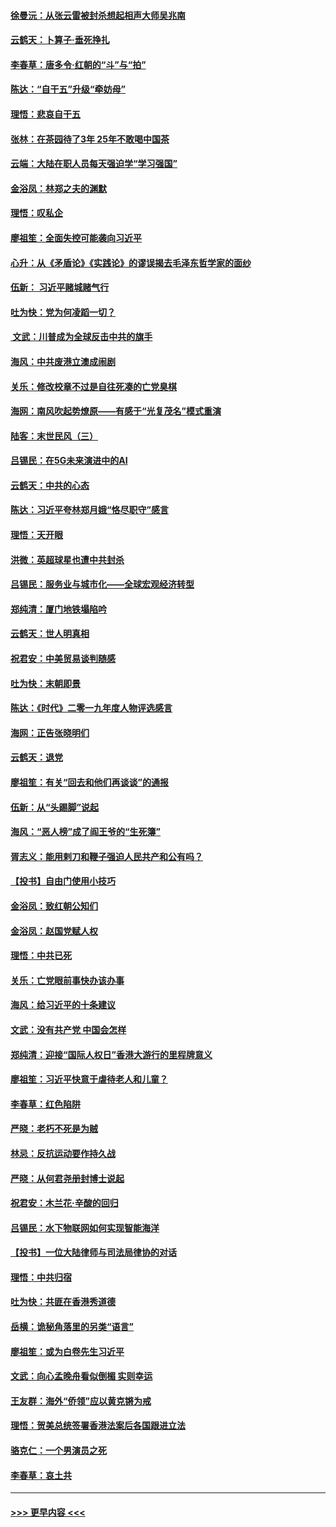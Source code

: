 #### [徐曼沅：从张云雷被封杀想起相声大师吴兆南](../pages/nsc993/n11741816.md?t=12241444) 
#### [云鹤天：卜算子‧垂死挣扎](../pages/nsc993/n11739956.md?t=12241444) 
#### [李春草：唐多令‧红朝的“斗”与“拍”](../pages/nsc993/n11739830.md?t=12241444) 
#### [陈达：“自干五”升级“牵妨母”](../pages/nsc993/n11739724.md?t=12241444) 
#### [理悟：悲哀自干五](../pages/nsc993/n11739547.md?t=12241444) 
#### [张林：在茶园待了3年 25年不敢喝中国茶](../pages/nsc993/n11739240.md?t=12241444) 
#### [云端：大陆在职人员每天强迫学“学习强国”](../pages/nsc993/n11738735.md?t=12241444) 
#### [金浴凤：林郑之夫的渊默](../pages/nsc993/n11737735.md?t=12241444) 
#### [理悟：叹私企](../pages/nsc993/n11737715.md?t=12241444) 
#### [廖祖笙：全面失控可能袭向习近平](../pages/nsc993/n11737704.md?t=12241444) 
#### [心升：从《矛盾论》《实践论》的谬误揭去毛泽东哲学家的面纱](../pages/nsc993/n11736962.md?t=12241444) 
#### [伍新： 习近平赌城赌气行](../pages/nsc993/n11736929.md?t=12241444) 
#### [吐为快：党为何凌蹈一切？](../pages/nsc993/n11736915.md?t=12241444) 
#### [ 文武：川普成为全球反击中共的旗手](../pages/nsc993/n11736882.md?t=12241444) 
#### [海风：中共废港立澳成闹剧](../pages/nsc993/n11735857.md?t=12241444) 
#### [关乐：修改校章不过是自往死凑的亡党臭棋](../pages/nsc993/n11735097.md?t=12241444) 
#### [海网：南风吹起势燎原——有感于“光复茂名”模式重演](../pages/nsc993/n11732308.md?t=12241444) 
#### [陆客：末世民风（三）](../pages/nsc993/n11732211.md?t=12241444) 
#### [吕锡民：在5G未来演进中的AI](../pages/nsc993/n11730010.md?t=12241444) 
#### [云鹤天：中共的心态](../pages/nsc993/n11729906.md?t=12241444) 
#### [陈达：习近平夸林郑月娥“恪尽职守”感言](../pages/nsc993/n11729881.md?t=12241444) 
#### [理悟：天开眼](../pages/nsc993/n11729699.md?t=12241444) 
#### [洪微：英超球星也遭中共封杀](../pages/nsc993/n11727243.md?t=12241444) 
#### [吕锡民：服务业与城市化——全球宏观经济转型](../pages/nsc993/n11725845.md?t=12241444) 
#### [郑纯清：厦门地铁塌陷吟](../pages/nsc993/n11725813.md?t=12241444) 
#### [云鹤天：世人明真相](../pages/nsc993/n11725621.md?t=12241444) 
#### [祝君安：中美贸易谈判随感](../pages/nsc993/n11725609.md?t=12241444) 
#### [吐为快：末朝即景](../pages/nsc993/n11723365.md?t=12241444) 
#### [陈达：《时代》二零一九年度人物评选感言](../pages/nsc993/n11723337.md?t=12241444) 
#### [海网：正告张晓明们](../pages/nsc993/n11723228.md?t=12241444) 
#### [云鹤天：退党](../pages/nsc993/n11723056.md?t=12241444) 
#### [廖祖笙：有关“回去和他们再谈谈”的通报](../pages/nsc993/n11722442.md?t=12241444) 
#### [伍新：从“头踢脚”说起](../pages/nsc993/n11722429.md?t=12241444) 
#### [海风：“恶人榜”成了阎王爷的“生死簿”](../pages/nsc993/n11722272.md?t=12241444) 
#### [胥志义：能用剌刀和鞭子强迫人民共产和公有吗？](../pages/nsc993/n11720569.md?t=12241444) 
#### [【投书】自由门使用小技巧](../pages/nsc993/n11720180.md?t=12241444) 
#### [金浴凤：致红朝公知们](../pages/nsc993/n11720563.md?t=12241444) 
#### [金浴凤：赵国党赋人权](../pages/nsc993/n11720533.md?t=12241444) 
#### [理悟：中共已死](../pages/nsc993/n11720233.md?t=12241444) 
#### [关乐：亡党眼前事快办该办事](../pages/nsc993/n11719160.md?t=12241444) 
#### [海风：给习近平的十条建议](../pages/nsc993/n11717616.md?t=12241444) 
#### [文武：没有共产党 中国会怎样](../pages/nsc993/n11717584.md?t=12241444) 
#### [郑纯清：迎接“国际人权日”香港大游行的里程牌意义](../pages/nsc993/n11717417.md?t=12241444) 
#### [廖祖笙：习近平快意于虐待老人和儿童？](../pages/nsc993/n11715313.md?t=12241444) 
#### [李春草：红色陷阱](../pages/nsc993/n11715029.md?t=12241444) 
#### [严晓：老朽不死是为贼](../pages/nsc993/n11712910.md?t=12241444) 
#### [林忌：反抗运动要作持久战](../pages/nsc993/n11712623.md?t=12241444) 
#### [严晓：从何君尧册封博士说起](../pages/nsc993/n11712465.md?t=12241444) 
#### [祝君安：木兰花·辛酸的回归](../pages/nsc993/n11712381.md?t=12241444) 
#### [吕锡民：水下物联网如何实现智能海洋](../pages/nsc993/n11711158.md?t=12241444) 
#### [【投书】一位大陆律师与司法局律协的对话](../pages/nsc993/n11709675.md?t=12241444) 
#### [理悟：中共归宿](../pages/nsc993/n11710059.md?t=12241444) 
#### [吐为快：共匪在香港秀道德](../pages/nsc993/n11709979.md?t=12241444) 
#### [岳横：诡秘角落里的另类“语言”](../pages/nsc993/n11709792.md?t=12241444) 
#### [廖祖笙：或为白卷先生习近平](../pages/nsc993/n11708330.md?t=12241444) 
#### [文武：向心孟晚舟看似倒楣 实则幸运](../pages/nsc993/n11708236.md?t=12241444) 
#### [王友群：海外“侨领”应以黄克锵为戒](../pages/nsc993/n11706176.md?t=12241444) 
#### [理悟：贺美总统签署香港法案后各国跟进立法](../pages/nsc993/n11706853.md?t=12241444) 
#### [骆克仁：一个男演员之死](../pages/nsc993/n11706677.md?t=12241444) 
#### [李春草：哀土共](../pages/nsc993/n11706255.md?t=12241444) 

----
#### [ >>> 更早内容 <<< ](../indexes/nsc993-earlier.md)
